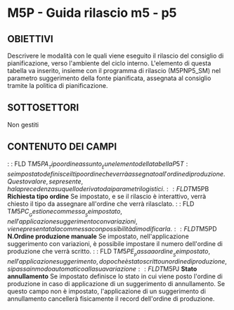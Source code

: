 # M5P - Guida rilascio m5 - p5
## OBIETTIVI
Descrivere le modalità con le quali viene eseguito il rilascio del consiglio di pianificazione, verso l'ambiente del ciclo interno. L'elemento di questa tabella va inserito, insieme con il programma di rilascio (M5PNP5_SM) nel parametro suggerimento della fonte pianificata, assegnata al consiglio tramite la politica di pianificazione.
## SOTTOSETTORI
Non gestiti
## CONTENUTO DEI CAMPI
 :  : FLD T$M5PA __Tipo ordine assunto__
È un elemento della tabella P5T :  se impostato definisce il tipo ordine che verrà assegnato all'ordine di produzione.
Questo valore , se presente, ha la precedenza su quello derivato dai parametri logistici.
 :  : FLD T$M5PB __Richiesta tipo ordine__
Se impostato, e se il rilascio è interattivo, verrà chiesto il tipo da assegnare all'ordine che verrà rilasclato.
 :  : FLD T$M5PC __Gestione commessa__
Se impostato, nell'applicazione suggerimento con variazioni, viene presentata la commessa con possibilità di modificarla.
 :  : FLD T$M5PD __N.Ordine produzione manuale__
Se impostato, nell'applicazione suggerimento con variazioni, è possibile impostare il numero dell'ordine di produzione che verrà scritto.
 :  : FLD T$M5PE __Passa a ordine__
Se impostato, nell'applicazione suggerimento, dopo che è stato scritto un ordine di produzione, si passa in modo automatico alla sua variazione
 :  : FLD T$M5PJ __Stato annullamento__
Se impostato definisce lo stato in cui viene posto l'ordine di produzione in caso di applicazione di un suggerimento di annullamento.
Se questo campo non è impostato, l'applicazione di un suggerimento di annullamento cancellerà fisicamente il record dell'ordine di produzione.
